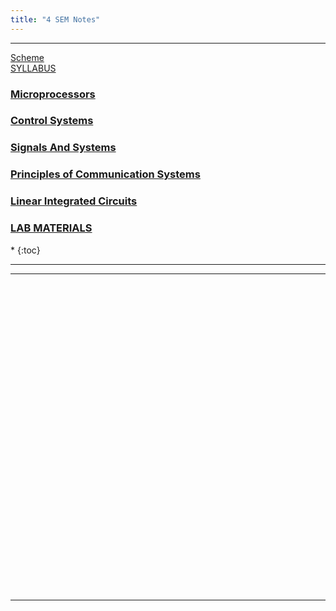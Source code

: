 ```yaml
---
title: "4 SEM Notes"
---
```

 <hr>
<a  target="_blank" href="https://vtu.ac.in/wp-content/uploads/2019/12/Electronics-Communication-Engineering-Tentative-sch.pdf">Scheme </a> <br>
  <a  target="_blank" href="https://vtu.ac.in/wp-content/uploads/2019/12/Electronics-Communication-Engineering-Tentative-syla.pdf"> 
       SYLLABUS
    </a>



<h3>  
    <a  target="_blank" href="https://drive.google.com/open?id=0B9cqMjKT9M-dZjgzbnZ4RGJUNG8"> 
       Microprocessors
    </a>

</h3>
<h3>  
    <a  target="_blank" href="https://drive.google.com/open?id=0B9cqMjKT9M-dNzVpR2xsVTh5UW8"> 
       Control Systems
    </a>

</h3>

<h3>  
    <a  target="_blank" href="https://drive.google.com/open?id=1bqXocPxm19tCN1XRKUG6h40dRCOJpOli"> 
       Signals And Systems
    </a>

</h3>

<h3>  
    <a  target="_blank" href="https://drive.google.com/open?id=0B9cqMjKT9M-dV0ZPMW1YUlJSYkE"> 
       Principles of Communication Systems
    </a>

</h3>

<h3>  
    <a  target="_blank" href="https://drive.google.com/open?id=0B9cqMjKT9M-dMjlaM2VfTW43alU"> 
       Linear Integrated Circuits
    </a>

</h3>

<h3>  
    <a  target="_blank" href="https://drive.google.com/open?id=155lLTPLiXCAHOcY_yoU_K-fE2hh1K6FW"> 
       LAB MATERIALS
    </a>

</h3>

<nav class="toc" markdown="1">
*   
{:toc}
</nav>

<hr>


<hr>

<br><br><br><br><br><br><br><br><br><br><br><br><br><br><br><br><br><br><br><br><br><br><br><br><br><br><br><br><br>


<hr>
